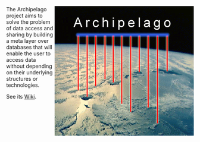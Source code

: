 <img src="doc/web/archipelago/images/Archipelago.png" align=right>
The Archipelago project aims to solve the problem of data access and sharing by building a meta layer over databases that will enable the user to access data without depending on their underlying structures or technologies.

See its [Wiki](https://github.com/Javarome/Archipelago/wiki).
